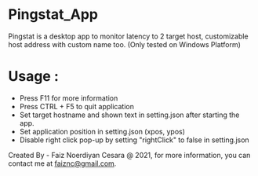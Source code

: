# Pingstat_App
Pingstat is a desktop app to monitor latency to 2 target host, customizable host address with custom name too. (Only tested on Windows Platform)

# Usage :
- Press F11 for more information
- Press CTRL + F5 to quit application
- Set target hostname and shown text in setting.json after starting the app.
- Set application position in setting.json (xpos, ypos)
- Disable right click pop-up by setting "rightClick" to false in setting.json

Created By - Faiz Noerdiyan Cesara @ 2021, for more information, you can contact me at faiznc@gmail.com.
